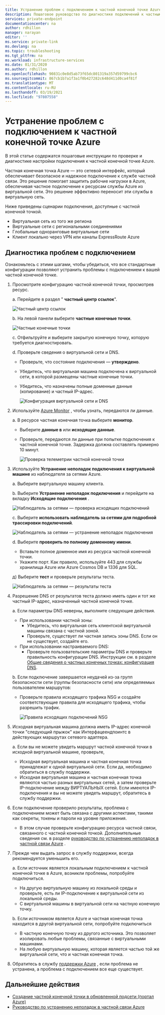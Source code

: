 ```yaml
---
title: Устранение проблем с подключением к частной конечной точке Azure
description: Пошаговое руководство по диагностике подключений к частным конечным точкам
services: private-endpoint
documentationcenter: na
author: rdhillon
manager: narayan
editor: ''
ms.service: private-link
ms.devlang: na
ms.topic: troubleshooting
ms.tgt_pltfrm: na
ms.workload: infrastructure-services
ms.date: 01/31/2020
ms.author: rdhillon
ms.openlocfilehash: 90831c0e8d5ab73f65dc801319a357d59799cbc6
ms.sourcegitcommit: 867cb1b7a1f3a1f0b427282c648d411d0ca4f81f
ms.translationtype: MT
ms.contentlocale: ru-RU
ms.lasthandoff: 03/19/2021
ms.locfileid: "97807558"
---
```

# <a name="troubleshoot-azure-private-endpoint-connectivity-problems"></a>Устранение проблем с подключением к частной конечной точке Azure

В этой статье содержатся пошаговые инструкции по проверке и диагностике настройки подключения к частной конечной точке Azure.

Частная конечная точка Azure — это сетевой интерфейс, который обеспечивает безопасное и надежное подключение к службе частной связи. Это решение помогает защитить рабочие нагрузки в Azure, обеспечивая частное подключение к ресурсам службы Azure из виртуальной сети. Это решение эффективно переносит эти службы в виртуальную сеть.

Ниже приведены сценарии подключения, доступные с частной конечной точкой.

- Виртуальная сеть из того же региона
- Виртуальные сети с региональными соединениями
- Глобальные одноранговые виртуальные сети
- Клиент локально через VPN или каналы ExpressRoute Azure

## <a name="diagnose-connectivity-problems"></a>Диагностика проблем с подключением 

Ознакомьтесь с этими шагами, чтобы убедиться, что все стандартные конфигурации позволяют устранить проблемы с подключением к вашей частной конечной точке.

1. Просмотрите конфигурацию частной конечной точки, просмотрев ресурс.

    а. Перейдите в раздел " **частный центр ссылок**".

      ![Частный центр ссылок](./media/private-endpoint-tsg/private-link-center.png)

    b. На левой панели выберите **частные конечные точки**.
    
      ![Частные конечные точки](./media/private-endpoint-tsg/private-endpoints.png)

    c. Отфильтруйте и выберите закрытую конечную точку, которую требуется диагностировать.

    d. Проверьте сведения о виртуальной сети и DNS.
     - Проверьте, что состояние подключения — **утверждено**.
     - Убедитесь, что виртуальная машина подключена к виртуальной сети, в которой размещены частные конечные точки.
     - Убедитесь, что назначены полные доменные данные (копирование) и частный IP-адрес.
    
       ![Конфигурация виртуальной сети и DNS](./media/private-endpoint-tsg/vnet-dns-configuration.png)
    
1. Используйте [Azure Monitor](../azure-monitor/overview.md) , чтобы узнать, передаются ли данные.

    а. В ресурсе частная конечная точка выберите **монитор**.
     - Выберите **данные в** или **исходящие данные**. 
     - Проверьте, передаются ли данные при попытке подключения к частной конечной точке. Задержка должна составлять примерно 10 минут.
    
       ![Проверка телеметрии частной конечной точки](./media/private-endpoint-tsg/private-endpoint-monitor.png)

1.  Используйте **Устранение неполадок подключения к виртуальной машине** из наблюдателя за сетями Azure.

    а. Выберите виртуальную машину клиента.

    b. Выберите **Устранение неполадок подключения** и перейдите на вкладку **Исходящие подключения** .
    
      ![Наблюдатель за сетями — проверка исходящих подключений](./media/private-endpoint-tsg/network-watcher-outbound-connection.png)
    
    c. Выберите **использовать наблюдатель за сетями для подробной трассировки подключений**.
    
      ![Наблюдатель за сетями — устранение неполадок подключения](./media/private-endpoint-tsg/network-watcher-connection-troubleshoot.png)

    d. Выберите **проверить по полному доменному имени**.
     - Вставьте полное доменное имя из ресурса частной конечной точки.
     - Укажите порт. Как правило, используйте 443 для службы хранилища Azure или Azure Cosmos DB и 1336 для SQL.

    д) Выберите **тест** и проверьте результаты теста.
    
      ![Наблюдатель за сетями — результаты теста](./media/private-endpoint-tsg/network-watcher-test-results.png)
    
        
1. Разрешение DNS от результатов теста должно иметь один и тот же частный IP-адрес, назначенный частной конечной точке.

    а. Если параметры DNS неверны, выполните следующие действия.
     - При использовании частной зоны: 
       - Убедитесь, что виртуальная сеть клиентской виртуальной машины связана с частной зоной.
       - Проверьте, существует ли частная запись зоны DNS. Если он не существует, создайте его.
     - При использовании настраиваемого DNS:
       - Проверьте пользовательские параметры DNS и проверьте правильность конфигурации DNS.
       Инструкции см. в разделе [Общие сведения о частных конечных точках: конфигурация DNS](./private-endpoint-overview.md#dns-configuration).

    b. Если подключение завершается неудачей из-за групп безопасности сети (группы безопасности сети) или определяемых пользователем маршрутов:
     - Проверьте правила исходящего трафика NSG и создайте соответствующие правила для исходящего трафика, чтобы разрешить трафик.
    
       ![Правила исходящих подключений NSG](./media/private-endpoint-tsg/nsg-outbound-rules.png)

1. Исходная виртуальная машина должна иметь IP-адрес конечной точки "следующий прыжок" как Интерфацеендпоинтс в действующих маршрутах сетевого адаптера. 

    а. Если вы не можете увидеть маршрут частной конечной точки в исходной виртуальной машине, проверьте, 
     - Исходная виртуальная машина и частная конечная точка принадлежат к одной виртуальной сети. Если да, необходимо обратиться в службу поддержки. 
     - Исходная виртуальная машина и частная конечная точка являются частью разных виртуальных сетей, а затем проверьте IP-подключение между ВИРТУАЛЬНЫХ сетей. Если имеются IP-подключения и вы не можете увидеть маршрут, обратитесь в службу поддержки. 

1. Если подключение проверило результаты, проблема с подключением может быть связана с другими аспектами, такими как секреты, токены и пароли на уровне приложения.
   - В этом случае проверьте конфигурацию ресурса частной связи, связанного с частной конечной точкой. Дополнительные сведения см. в разделе [руководство по устранению неполадок в частной связи Azure](troubleshoot-private-link-connectivity.md) .
   
1. Прежде чем выдать запрос в службу поддержки, всегда рекомендуется уменьшить его. 

    а. Если источник является локальным подключением к частной конечной точке в Azure, возникли проблемы, попробуйте подключиться. 
      - На другую виртуальную машину из локальной среды и проверьте, есть ли IP-подключение к виртуальной сети из локальной среды. 
      - С виртуальной машины в виртуальной сети на частную конечную точку.
      
    b. Если источником является Azure и частная конечная точка находится в другой виртуальной сети, попробуйте подключиться 
      - В частную конечную точку из другого источника. Это позволяет изолировать любые проблемы, связанные с виртуальными машинами. 
      - На любую виртуальную машину, которая является частью той же виртуальной сети, что и частная конечная точка.  

1. Обратитесь в службу [поддержки Azure](https://ms.portal.azure.com/#blade/Microsoft_Azure_Support/HelpAndSupportBlade/overview) , если проблема не устранена, а проблема с подключением все еще существует.

## <a name="next-steps"></a>Дальнейшие действия

 * [Создание частной конечной точки в обновленной подсети (портал Azure)](./create-private-endpoint-portal.md)
 * [Руководство по устранению неполадок в частной связи Azure](troubleshoot-private-link-connectivity.md)
